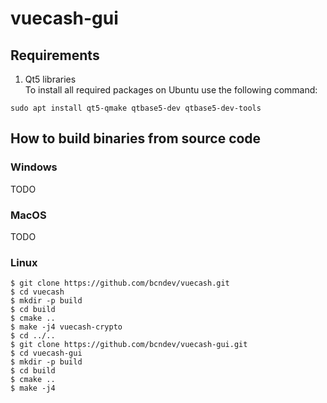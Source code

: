 # vuecash-gui

## Requirements

1. Qt5 libraries</br>
To install all required packages on Ubuntu use the following command:
```
sudo apt install qt5-qmake qtbase5-dev qtbase5-dev-tools
```

## How to build binaries from source code

### Windows

TODO

### MacOS

TODO

### Linux
```
$ git clone https://github.com/bcndev/vuecash.git
$ cd vuecash
$ mkdir -p build
$ cd build
$ cmake ..
$ make -j4 vuecash-crypto
$ cd ../..
$ git clone https://github.com/bcndev/vuecash-gui.git
$ cd vuecash-gui
$ mkdir -p build
$ cd build
$ cmake ..
$ make -j4
```
